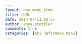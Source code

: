 ```yaml
---
layout: nav_menu_item
title: cURL
date: 2014-07-11 03:56
author: anya.stettler
comments: true
categories: [API Reference Menu]
---
```


